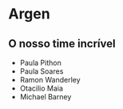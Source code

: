 # Argen

## O nosso time incrível

- Paula Pithon
- Paula Soares
- Ramon Wanderley
- Otacilio Maia
- Michael Barney
